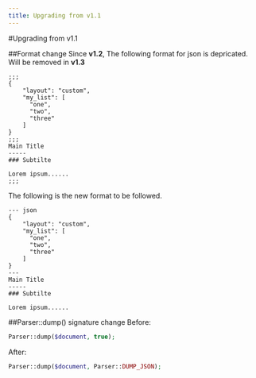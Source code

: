 ```yaml
---
title: Upgrading from v1.1
---
```

#Upgrading from v1.1

##Format change
Since **v1.2**, The following format for json is depricated. Will be removed in **v1.3**
~~~
;;;
{
    "layout": "custom",
    "my_list": [
      "one",
      "two",
      "three"
    ]
}
;;;
Main Title
-----
### Subtilte

Lorem ipsum......
;;;
~~~

The following is the new format to be followed.
~~~
--- json
{
    "layout": "custom",
    "my_list": [
      "one",
      "two",
      "three"
    ]
}
---
Main Title
-----
### Subtilte

Lorem ipsum......
~~~

##Parser::dump() signature change
Before:
~~~php
Parser::dump($document, true);
~~~
After:
~~~php
Parser::dump($document, Parser::DUMP_JSON);
~~~
